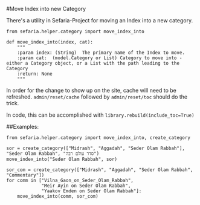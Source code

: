 #Move Index into new Category

There's a utility in Sefaria-Project for moving an Index into a new category.
```
from sefaria.helper.category import move_index_into
```

```
def move_index_into(index, cat):
    """    
    :param index: (String)  The primary name of the Index to move. 
    :param cat:  (model.Category or List) Category to move into - either a Category object, or a List with the path leading to the Category
    :return: None
    """
```

In order for the change to show up on the site, cache will need to be refreshed.  `admin/reset/cache` followed by `admin/reset/toc` should do the trick.

In code, this can be accomplished with `library.rebuild(include_toc=True)`


##Examples:
```
from sefaria.helper.category import move_index_into, create_category

sor = create_category(["Midrash", "Aggadah", "Seder Olam Rabbah"], "Seder Olam Rabbah", "סדר עולם רבה")
move_index_into("Seder Olam Rabbah", sor)

sor_com = create_category(["Midrash", "Aggadah", "Seder Olam Rabbah", "Commentary"])
for comm in ["Vilna_Gaon_on_Seder_Olam_Rabbah",
             "Meir Ayin on Seder Olam Rabbah",
             "Yaakov Emden on Seder Olam Rabbah"]:
    move_index_into(comm, sor_com)

```